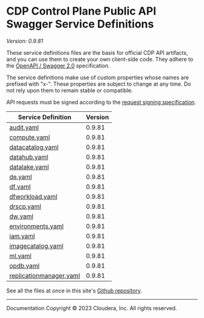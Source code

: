 # CDP Control Plane Public API Swagger Service Definitions

*Version: 0.9.81*

These service definitions files are the basis for official CDP API artifacts,
and you can use them to create your own client-side code. They adhere to the
[OpenAPI / Swagger 2.0](https://swagger.io/specification/v2/) specification.

The service definitions make use of custom properties whose names are prefixed
with "x-". These properties are subject to change at any time. Do not rely upon
them to remain stable or compatible.

API requests must be signed according to the
[request signing specification](request_signing.md).

| Service Definition | Version |
| --- | --- |
| [audit.yaml](./audit.yaml) | 0.9.81 |
| [compute.yaml](./compute.yaml) | 0.9.81 |
| [datacatalog.yaml](./datacatalog.yaml) | 0.9.81 |
| [datahub.yaml](./datahub.yaml) | 0.9.81 |
| [datalake.yaml](./datalake.yaml) | 0.9.81 |
| [de.yaml](./de.yaml) | 0.9.81 |
| [df.yaml](./df.yaml) | 0.9.81 |
| [dfworkload.yaml](./dfworkload.yaml) | 0.9.81 |
| [drscp.yaml](./drscp.yaml) | 0.9.81 |
| [dw.yaml](./dw.yaml) | 0.9.81 |
| [environments.yaml](./environments.yaml) | 0.9.81 |
| [iam.yaml](./iam.yaml) | 0.9.81 |
| [imagecatalog.yaml](./imagecatalog.yaml) | 0.9.81 |
| [ml.yaml](./ml.yaml) | 0.9.81 |
| [opdb.yaml](./opdb.yaml) | 0.9.81 |
| [replicationmanager.yaml](./replicationmanager.yaml) | 0.9.81 |

See all the files at once in this site's
[Github repository](https://github.com/cloudera/cdp-dev-docs/tree/master/api-docs/swagger).

----

Documentation Copyright © 2023 Cloudera, Inc. All rights reserved.

